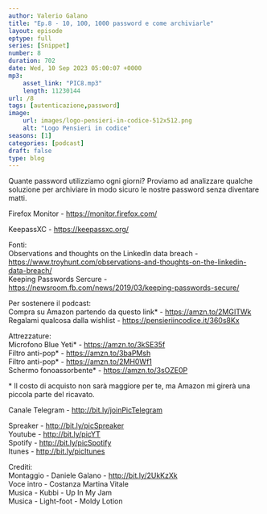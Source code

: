 ```yaml
---
author: Valerio Galano
title: "Ep.8 - 10, 100, 1000 password e come archiviarle"
layout: episode
eptype: full
series: [Snippet]
number: 8
duration: 702
date: Wed, 10 Sep 2023 05:00:07 +0000
mp3:
    asset_link: "PIC8.mp3"
    length: 11230144
url: /8
tags: [autenticazione,password]
image:
    url: images/logo-pensieri-in-codice-512x512.png
    alt: "Logo Pensieri in codice"
seasons: [1]
categories: [podcast]
draft: false
type: blog
---
```

Quante password utilizziamo ogni giorni? Proviamo ad analizzare qualche soluzione per archiviare in modo sicuro le nostre password senza diventare matti.  
  
Firefox Monitor - <https://monitor.firefox.com/>   
  
KeepassXC - <https://keepassxc.org/>   
  
Fonti:  
Observations and thoughts on the LinkedIn data breach -<https://www.troyhunt.com/observations-and-thoughts-on-the-linkedin-data-breach/>   
Keeping Passwords Sercure -<https://newsroom.fb.com/news/2019/03/keeping-passwords-secure/>   
  
Per sostenere il podcast:  
Compra su Amazon partendo da questo link\* - <https://amzn.to/2MGITWk>   
Regalami qualcosa dalla wishlist - <https://pensieriincodice.it/360s8Kx>  
  
Attrezzature:  
Microfono Blue Yeti\* - <https://amzn.to/3kSE35f>   
Filtro anti-pop\* - <https://amzn.to/3baPMsh>   
Filtro anti-pop\* - <https://amzn.to/2MH0Wf1>   
Schermo fonoassorbente\* - <https://amzn.to/3sOZE0P>   
  
\* Il costo di acquisto non sarà maggiore per te, ma Amazon mi girerà una piccola parte del ricavato.   
  
Canale Telegram - <http://bit.ly/joinPicTelegram>   
  
Spreaker - <http://bit.ly/picSpreaker>   
Youtube - <http://bit.ly/picYT>   
Spotify - <http://bit.ly/picSpotify>   
Itunes - <http://bit.ly/picItunes>   
  
Crediti:  
Montaggio - Daniele Galano - <http://bit.ly/2UkKzXk>   
Voce intro - Costanza Martina Vitale  
Musica - Kubbi - Up In My Jam  
Musica - Light-foot - Moldy Lotion